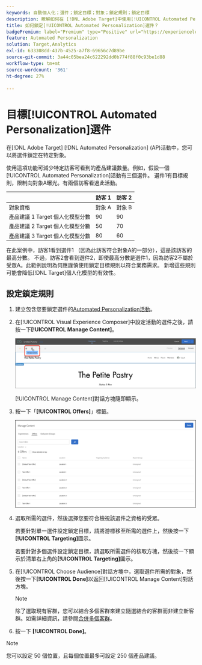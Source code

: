 ```yaml
---
keywords: 自動個人化；選件；鎖定目標；對象；鎖定規則；鎖定目標
description: 瞭解如何在 [!DNL Adobe Target]中使用[!UICONTROL Automated Personalization] (AP)活動，將個別優惠方案鎖定在特定對象。
title: 如何鎖定[!UICONTROL Automated Personalization]選件？
badgePremium: label="Premium" type="Positive" url="https://experienceleague.adobe.com/docs/target/using/introduction/intro.html?lang=zh-Hant#premium newtab=true" tooltip="檢視Target Premium包含的內容。"
feature: Automated Personalization
solution: Target,Analytics
exl-id: 633308dd-437b-4525-a7f8-69656c7d89be
source-git-commit: 3a44c05bea24c622292dd0b774f88f0c93be1d88
workflow-type: tm+mt
source-wordcount: '361'
ht-degree: 27%

---
```


# 目標[!UICONTROL Automated Personalization]選件

在[!DNL Adobe Target] [!DNL Automated Personalization] (AP)活動中，您可以將選件鎖定在特定對象。

使用這項功能可減少特定訪客可看到的產品建議數量。例如，假設一個[!UICONTROL Automated Personalization]活動有三個選件。 選件1有目標規則，限制向對象A曝光。有兩個訪客看過此活動。

| | 訪客 1 | 訪客 2 |
|--- |--- |--- |
| 對象資格 | 對象 A | 對象 B |
| 產品建議 1 Target 個人化模型分數 | 90 | 90 |
| 產品建議 2 Target 個人化模型分數 | 50 | 70 |
| 產品建議 3 Target 個人化模型分數 | 80 | 60 |

在此案例中，訪客1看到選件1 （因為此訪客符合對象A的一部分），這是該訪客的最高分數。 不過，訪客2會看到選件2，即使最高分數是選件1，因為訪客2不屬於受眾A。此範例說明為何應謹慎使用鎖定目標規則以符合業務需求。 新增這些規則可能會降低[!DNL Target]個人化模型的有效性。

## 設定鎖定規則

1. 建立包含您要鎖定選件的[Automated Personalization活動](/help/main/c-activities/t-automated-personalization/create-ap-activity.md)。
1. 在[!UICONTROL Visual Experience Composer]中設定活動的選件之後，請按一下&#x200B;**[!UICONTROL Manage Content]**。

   ![管理內容](/help/main/c-activities/t-automated-personalization/assets/manage-content.png)

   [!UICONTROL Manage Content]對話方塊隨即顯示。

1. 按一下「**[!UICONTROL Offers]**」標籤。

   ![產品建議頁面](/help/main/c-activities/t-automated-personalization/assets/manage-content-offers.png)

1. 選取所需的選件，然後選擇您要符合檢視該選件之資格的受眾。

   若要針對單一選件設定鎖定目標，請將游標移至所需的選件上，然後按一下&#x200B;**[!UICONTROL Targeting]**&#x200B;圖示。

   若要針對多個選件設定鎖定目標，請選取所需選件的核取方塊，然後按一下顯示於清單右上角的&#x200B;**[!UICONTROL Targeting]**&#x200B;圖示。

1. 在[!UICONTROL Choose Audience]對話方塊中，選取選件所需的對象，然後按一下&#x200B;**[!UICONTROL Done]**&#x200B;以返回[!UICONTROL Manage Content]對話方塊。

   >[!NOTE]
   >
   >除了選取現有客群，您可以結合多個客群來建立隨選結合的客群而非建立新客群。如需詳細資訊，請參閱[合併多個客群](/help/main/c-target/combining-multiple-audiences.md#concept_A7386F1EA4394BD2AB72399C225981E5)。

1. 按一下 **[!UICONTROL Done]**。

>[!NOTE]
>
>您可以設定 50 個位置，且每個位置最多可設定 250 個產品建議。
